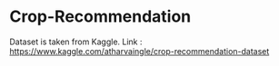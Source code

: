 # Crop-Recommendation
Dataset is taken from Kaggle. Link : https://www.kaggle.com/atharvaingle/crop-recommendation-dataset
